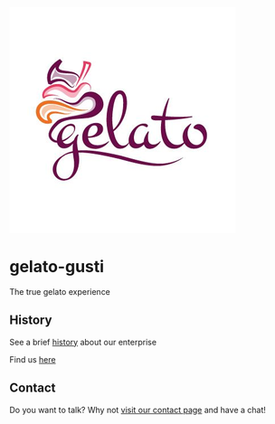 ![Logo gelato-gusti](./gelato_logo.jpg)

# gelato-gusti

The true gelato experience

## History

See a brief [history](history.md) about our enterprise

Find us [here](./location.md)

## Contact

Do you want to talk? Why not [visit our contact page](ContactPage.md) and have a chat!
